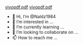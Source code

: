 [vivopdf.pdf](https://github.com/Naldz1984/Naldz1984/files/13062111/vivopdf.pdf)
[vivopdf.pdf](https://github.com/Naldz1984/Naldz1984/files/13062105/vivopdf.pdf)
- 👋 Hi, I’m @Naldz1984
- 👀 I’m interested in ...
- 🌱 I’m currently learning ...
- 💞️ I’m looking to collaborate on ...
- 📫 How to reach me ...

<!---
Naldz1984/Naldz1984 is a ✨ special ✨ repository because its `README.md` (this file) appears on your GitHub profile.
You can click the Preview link to take a look at your changes.
--->
